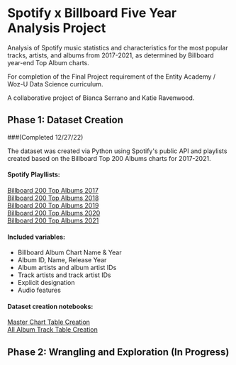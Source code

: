 # Spotify x Billboard Five Year Analysis Project

Analysis of Spotify music statistics and characteristics for the most popular tracks, artists, and albums from 2017-2021, as determined by Billboard year-end Top Album charts. 

For completion of the Final Project requirement of the Entity Academy / Woz-U Data Science curriculum.

A collaborative project of Bianca Serrano and Katie Ravenwood.

## Phase 1: Dataset Creation 
###(Completed 12/27/22)

The dataset was created via Python using Spotify's public API and playlists created based on the Billboard Top 200 Albums charts for 2017-2021. 

#### Spotify Playllists:
[Billboard 200 Top Albums 2017](https://open.spotify.com/playlist/1N9WQ0C6m7n1TVeLXdUoNb)<br />
[Billboard 200 Top Albums 2018](https://open.spotify.com/playlist/34KSLHLGSNqeK6UfxKnLuM)<br />
[Billboard 200 Top Albums 2019](https://open.spotify.com/playlist/0n3V7u9sMRV7sCDMhWxDtL)<br />
[Billboard 200 Top Albums 2020](https://open.spotify.com/playlist/1EEazdcjH0keT4sttGvH8c)<br />
[Billboard 200 Top Albums 2021](https://open.spotify.com/playlist/3avCwQPH6DkhMTRsizon7N)

#### Included variables:
- Billboard Album Chart Name & Year
- Album ID, Name, Release Year
- Album artists and album artist IDs
- Track artists and track artist IDs
- Explicit designation
- Audio features

#### Dataset creation notebooks:
[Master Chart Table Creation](https://github.com/katieravenwood/Spotify-Five-Year-Analysis-Project/blob/main/notebooks/Master_Chart_Table_Creation.ipynb)<br />
[All Album Track Table Creation](https://github.com/katieravenwood/Spotify-Five-Year-Analysis-Project/blob/main/notebooks/All_Album_Track_Table_Creation.ipynb)

## Phase 2: Wrangling and Exploration (In Progress)
